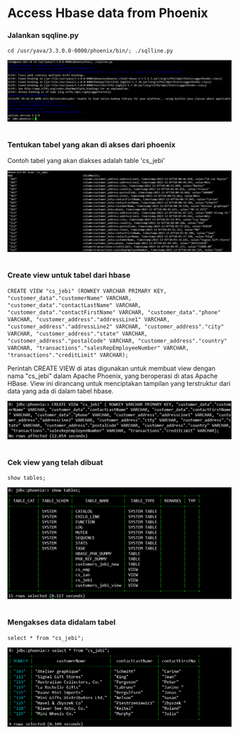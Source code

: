 # Access Hbase data from Phoenix

### Jalankan sqqline.py
```
cd /usr/yava/3.3.0.0-0000/phoenix/bin/; ./sqlline.py
```
![Alt text](image.png)
#
### Tentukan tabel yang akan di akses dari phoenix
Contoh tabel yang akan diakses adalah table 'cs_jebi'

![Alt text](image-1.png)

#
### Create view untuk tabel dari hbase

```
CREATE VIEW "cs_jebi" (ROWKEY VARCHAR PRIMARY KEY, "customer_data"."customerName" VARCHAR, "customer_data"."contactLastName" VARCHAR, "customer_data"."contactFirstName" VARCHAR, "customer_data"."phone" VARCHAR, "customer_address"."addressLine1" VARCHAR, "customer_address"."addressLine2" VARCHAR, "customer_address"."city" VARCHAR, "customer_address"."state" VARCHAR, "customer_address"."postalCode" VARCHAR, "customer_address"."country" VARCHAR, "transactions"."salesRepEmployeeNumber" VARCHAR, "transactions"."creditLimit" VARCHAR);
```
Perintah CREATE VIEW di atas digunakan untuk membuat view dengan nama "cs_jebi" dalam Apache Phoenix, yang beroperasi di atas Apache HBase. View ini dirancang untuk menciptakan tampilan yang terstruktur dari data yang ada di dalam tabel hbase.

![Alt text](image-2.png)

#
### Cek view yang telah dibuat
```
show tables;
```
![Alt text](image-3.png)
#
### Mengakses data didalam tabel
```
select * from "cs_jebi";
```
![Alt text](image-4.png)